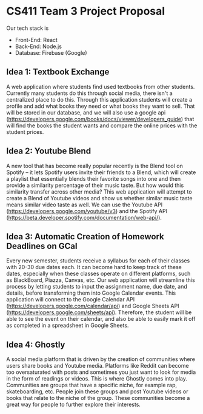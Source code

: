 # CS411 Team 3 Project Proposal 

Our tech stack is 
- Front-End: React
- Back-End: Node.js 
- Database: Firebase (Google)


## Idea 1: Textbook Exchange

A web application where students find used textbooks from other students. Currently many students do this through social media, there isn't a centralized place to do this. Through this application students will create a profile and add what books they need or what books they want to sell. That will be stored in our database, and we will also use a google api (https://developers.google.com/books/docs/viewer/developers_guide) that will find the books the student wants and compare the online prices with the student prices. 

## Idea 2: Youtube Blend

A new tool that has become really popular recently is the Blend tool on Spotify – it lets Spotify users invite their friends to a Blend, which will create a playlist that essentially blends their favorite songs into one and then provide a similarity percentage of their music taste. But how would this similarity transfer across other media? This web application will attempt to create a Blend of Youtube videos and show us whether similar music taste means similar video taste as well. We can use the Youtube API (https://developers.google.com/youtube/v3) and the Spotify API (https://beta.developer.spotify.com/documentation/web-api/). 

## Idea 3: Automatic Creation of Homework Deadlines on GCal 

Every new semester, students receive a syllabus for each of their classes with 20-30 due dates each. It can become hard to keep track of these dates, especially when these classes operate on different platforms, such as BlackBoard, Piazza, Canvas, etc. Our web application will streamline this process by letting students to input the assignment name, due date, and details, before transforming them into Google Calendar events. This application will connect to the Google Calendar API (https://developers.google.com/calendar/api) and Google Sheets API (https://developers.google.com/sheets/api). Therefore, the student will be able to see the event on their calendar, and also be able to easily mark it off as completed in a spreadsheet in Google Sheets. 

## Idea 4: Ghostly

A social media platform that is driven by the creation of communities where users share books and Youtube media.
Platforms like Reddit can become too oversaturated with posts and sometimes you just want to look for media in the form of readings or videos. This is where Ghostly comes into play. Communities are groups that have a specific niche, for example rap, skateboarding, etc. People join these groups and post Youtube videos or books that relate to the niche of the group. These communities become a great way for people to further explore their interests.

